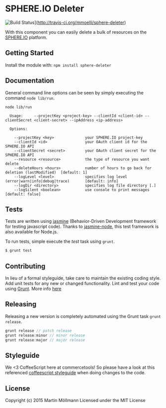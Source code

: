 # SPHERE.IO Deleter

![Build Status](https://secure.travis-ci.org/mmoelli/sphere-deleter.png?branch=master)](http://travis-ci.org/mmoelli/sphere-deleter)

With this component you can easily delete a bulk of resources on the [SPHERE.IO](https://admin.sphere.io) platform.

## Getting Started
Install the module with: `npm install sphere-deleter`


## Documentation
General command line options can be seen by simply executing the command `node lib/run`.
```
node lib/run

  Usage:     --projectKey <project-key> --clientId <client-id> --clientSecret <client-secret> --ipAddress <ip-address>

  Options:

    --projectKey <key>              your SPHERE.IO project-key
    --clientId <id>                 your OAuth client id for the SPHERE.IO API
    --clientSecret <secret>         your OAuth client secret for the SPHERE.IO API
    --resource <resource>           the type of resource you want delete
    --deleteHours <hours>           number of hours to go back for deletion (lastModified)  [default: 1]
    --logLevel <level>              specifies log level (error|warn|info|debug|trace)       [default: info]
    --logDir <directory>            specifies log file directory [.]
    --logSilent <boolean>           use console to print messages                           [default: false]
```

## Tests
Tests are written using [jasmine](http://pivotal.github.io/jasmine/) (Behavior-Driven Development framework for testing javascript code). Thanks to [jasmine-node](https://github.com/mhevery/jasmine-node), this test framework is also available for Node.js.

To run tests, simple execute the *test* task using `grunt`.

```bash
$ grunt test
```

## Contributing
In lieu of a formal styleguide, take care to maintain the existing coding style. Add unit tests for any new or changed functionality. Lint and test your code using [Grunt](http://gruntjs.com/). More info [here](CONTRIBUTING.md)

## Releasing
Releasing a new version is completely automated using the Grunt task `grunt release`.

```javascript
grunt release // patch release
grunt release:minor // minor release
grunt release:major // major release
```

## Styleguide
We <3 CoffeeScript here at commercetools! So please have a look at this referenced [coffeescript styleguide](https://github.com/polarmobile/coffeescript-style-guide) when doing changes to the code.

## License
Copyright (c) 2015 Martin Möllmann
Licensed under the MIT License